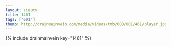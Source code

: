 ```yaml
--- 
layout: sieutv
title: 1461
tags: ["001"]
thumb: http://drainmainvein.com/media/videos/tmb/000/001/461/player.jpg
---
```

{% include drainmainvein key="1461" %} 
